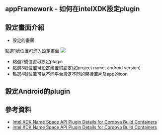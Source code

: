 appFramework - 如何在intelXDK設定plugin
------

## 設定畫面介紹

* 設定的畫面

點選1號位置可進入設定畫面
![](https://googledrive.com/host/0B7okXOykSneqSER0enBJNTJ5Q1k/af03-2014-09-18_09-56-48.png)

* 點選2號位置可設定plugin
* 點選3號位置可設定建置的設定(如project name, android version)
* 點選4號位置可依不同平台設定不同的開機圖片及app的icon

## 設定Android的plugin





## 參考資料
* [Intel XDK Name Space API Plugin Details for Cordova Build Containers](https://software.intel.com/en-us/html5/xdkdocs#507858)
* [Intel XDK Name Space API Plugin Details for Cordova Build Containers](https://software.intel.com/en-us/html5/articles/intel-xdk-api-cordova-plugin-methods-properties-events)